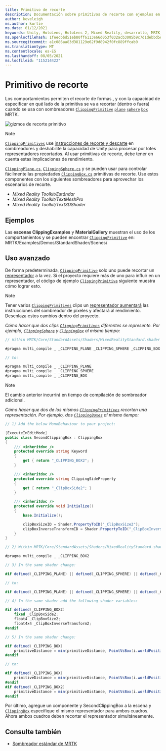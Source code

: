 ```yaml
---
title: Primitivo de recorte
description: Documentación sobre primitivos de recorte con ejemplos en MRTK
author: keveleigh
ms.author: kurtie
ms.date: 01/12/2021
keywords: Unity, HoloLens, HoloLens 2, Mixed Reality, desarrollo, MRTK, primitivo de recorte,
ms.openlocfilehash: 1feecbbd51eb80ff6113e66d053f032acb3005b9c7d1debbd5dfd46da0925798
ms.sourcegitcommit: a1c086aa83d381129e62f9d8942f0fc889ffcab0
ms.translationtype: MT
ms.contentlocale: es-ES
ms.lasthandoff: 08/05/2021
ms.locfileid: "115214422"
---
```

# <a name="clipping-primitive"></a>Primitivo de recorte

Los comportamientos permiten el recorte de formas , y con la capacidad de especificar en qué lado de la primitiva se va a recortar (dentro o fuera) cuando se usa con sombreadores [`ClippingPrimitive`](xref:Microsoft.MixedReality.Toolkit.Utilities.ClippingPrimitive) [`plane`](xref:Microsoft.MixedReality.Toolkit.Utilities.ClippingPlane) [`sphere`](xref:Microsoft.MixedReality.Toolkit.Utilities.ClippingSphere) [`box`](xref:Microsoft.MixedReality.Toolkit.Utilities.ClippingBox) MRTK.

![gizmos de recorte primitivo](../images/mrtk-standard-shader/MRTK_PrimitiveClippingGizmos.gif)

> [!NOTE]
> [`ClippingPrimitives`](xref:Microsoft.MixedReality.Toolkit.Utilities.ClippingPrimitive) use [instrucciones de recorte y descarte](https://developer.download.nvidia.com/cg/clip.html) en sombreadores y deshabilite la capacidad de Unity para procesar por lotes representadores recortados. Al usar primitivas de recorte, debe tener en cuenta estas implicaciones de rendimiento.

[`ClippingPlane.cs`](xref:Microsoft.MixedReality.Toolkit.Utilities.ClippingPlane), [`ClippingSphere.cs`](xref:Microsoft.MixedReality.Toolkit.Utilities.ClippingSphere) y se pueden usar para controlar fácilmente las propiedades [`ClippingBox.cs`](xref:Microsoft.MixedReality.Toolkit.Utilities.ClippingBox) primitivas de recorte. Use estos componentes con los siguientes sombreadores para aprovechar los escenarios de recorte.

- *Mixed Reality Toolkit/Estándar*
- *Mixed Reality Toolkit/TextMeshPro*
- *Mixed Reality Toolkit/Text3DShader*

## <a name="examples"></a>Ejemplos

Las **escenas ClippingExamples** y **MaterialGallery** muestran el uso de los comportamientos y se pueden encontrar [`ClippingPrimitive`](xref:Microsoft.MixedReality.Toolkit.Utilities.ClippingPrimitive) en: MRTK/Examples/Demos/StandardShader/Scenes/

## <a name="advanced-usage"></a>Uso avanzado

De forma predeterminada, [`ClippingPrimitive`](xref:Microsoft.MixedReality.Toolkit.Utilities.ClippingPrimitive) solo uno puede recortar un [representador](https://docs.unity3d.com/ScriptReference/Renderer.html) a la vez. Si el proyecto requiere más de uno para influir en un representador, el código de ejemplo [`ClippingPrimitive`](xref:Microsoft.MixedReality.Toolkit.Utilities.ClippingPrimitive) siguiente muestra cómo lograr esto. [](https://docs.unity3d.com/ScriptReference/Renderer.html)

> [!NOTE]
> Tener varios [`ClippingPrimitives`](xref:Microsoft.MixedReality.Toolkit.Utilities.ClippingPrimitive) clips un [representador aumentará](https://docs.unity3d.com/ScriptReference/Renderer.html) las instrucciones del sombreador de píxeles y afectará al rendimiento. Desenlaza estos cambios dentro del proyecto.

*Cómo hacer que dos clips [`ClippingPrimitives`](xref:Microsoft.MixedReality.Toolkit.Utilities.ClippingPrimitive) diferentes se represente. Por ejemplo, [`ClippingSphere`](xref:Microsoft.MixedReality.Toolkit.Utilities.ClippingSphere) y [`ClippingBox`](xref:Microsoft.MixedReality.Toolkit.Utilities.ClippingBox) al mismo tiempo:*

```C#
// Within MRTK/Core/StandardAssets/Shaders/MixedRealityStandard.shader (or another MRTK shader) change:

#pragma multi_compile _ _CLIPPING_PLANE _CLIPPING_SPHERE _CLIPPING_BOX

// to:

#pragma multi_compile _ _CLIPPING_PLANE
#pragma multi_compile _ _CLIPPING_SPHERE
#pragma multi_compile _ _CLIPPING_BOX
```

> [!NOTE]
> El cambio anterior incurrirá en tiempo de compilación de sombreador adicional.

*Cómo hacer que dos de los mismos [`ClippingPrimitives`](xref:Microsoft.MixedReality.Toolkit.Utilities.ClippingPrimitive) recorten una representación. Por ejemplo, dos [`ClippingBoxes`](xref:Microsoft.MixedReality.Toolkit.Utilities.ClippingBox) al mismo tiempo:*

```C#
// 1) Add the below MonoBehaviour to your project:

[ExecuteInEditMode]
public class SecondClippingBox : ClippingBox
{
    /// <inheritdoc />
    protected override string Keyword
    {
        get { return "_CLIPPING_BOX2"; }
    }

    /// <inheritdoc />
    protected override string ClippingSideProperty
    {
        get { return "_ClipBoxSide2"; }
    }

    /// <inheritdoc />
    protected override void Initialize()
    {
        base.Initialize();

        clipBoxSizeID = Shader.PropertyToID("_ClipBoxSize2");
        clipBoxInverseTransformID = Shader.PropertyToID("_ClipBoxInverseTransform2");
    }
}

// 2) Within MRTK/Core/StandardAssets/Shaders/MixedRealityStandard.shader (or another MRTK shader) add the following multi_compile pragma:

#pragma multi_compile _ _CLIPPING_BOX2

// 3) In the same shader change:

#if defined(_CLIPPING_PLANE) || defined(_CLIPPING_SPHERE) || defined(_CLIPPING_BOX)

// to:

#if defined(_CLIPPING_PLANE) || defined(_CLIPPING_SPHERE) || defined(_CLIPPING_BOX) || defined(_CLIPPING_BOX2)

// 4) In the same shader add the following shader variables:

#if defined(_CLIPPING_BOX2)
    fixed _ClipBoxSide2;
    float4 _ClipBoxSize2;
    float4x4 _ClipBoxInverseTransform2;
#endif

// 5) In the same shader change:

#if defined(_CLIPPING_BOX)
    primitiveDistance = min(primitiveDistance, PointVsBox(i.worldPosition.xyz, _ClipBoxSize.xyz, _ClipBoxInverseTransform) * _ClipBoxSide);
#endif

// to:

#if defined(_CLIPPING_BOX)
    primitiveDistance = min(primitiveDistance, PointVsBox(i.worldPosition.xyz, _ClipBoxSize.xyz, _ClipBoxInverseTransform) * _ClipBoxSide);
#endif
#if defined(_CLIPPING_BOX2)
    primitiveDistance = min(primitiveDistance, PointVsBox(i.worldPosition.xyz, _ClipBoxSize2.xyz, _ClipBoxInverseTransform2) * _ClipBoxSide2);
#endif
```

Por último, agregue un componente y SecondClippingBox a la escena y [`ClippingBox`](xref:Microsoft.MixedReality.Toolkit.Utilities.ClippingBox) especifique el mismo representador para ambos cuadros. Ahora ambos cuadros deben recortar el representador simultáneamente.

## <a name="see-also"></a>Consulte también

- [Sombreador estándar de MRTK](mrtk-standard-shader.md)
